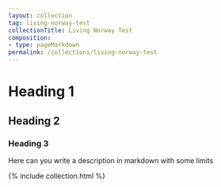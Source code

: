 ```yaml
---
layout: collection
tag: living-norway-test
collectionTitle: Living Norway Test
composition:
- type: pageMarkdown 
permalink: /collections/living-norway-test
---
```


# Heading 1

## Heading 2

### Heading 3


Here can you write a description in markdown with some limits




{% include collection.html %}





  


